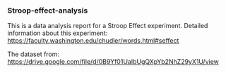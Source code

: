 ### Stroop-effect-analysis

This is a data analysis report for a Stroop Effect experiment. 
Detailed information about this experiment:  
https://faculty.washington.edu/chudler/words.html#seffect 

The dataset from:  
https://drive.google.com/file/d/0B9Yf01UaIbUgQXpYb2NhZ29yX1U/view
